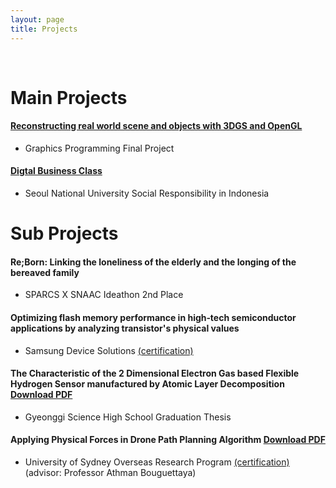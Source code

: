 ```yaml
---
layout: page
title: Projects
---
```


<br/>


# Main Projects

#### [Reconstructing real world scene and objects with 3DGS and OpenGL](https://junggyubae.github.io/2024-11-11-Scene-Reconstruction/)
- Graphics Programming Final Project

#### [Digtal Business Class](https://junggyubae.github.io/2024-01-21-Digital-Business-Class/)
- Seoul National University Social Responsibility in Indonesia




# Sub Projects

#### Re;Born: Linking the loneliness of the elderly and the longing of the bereaved family
- SPARCS X SNAAC Ideathon 2nd Place

#### Optimizing flash memory performance in high‑tech semiconductor applications by analyzing transistor's physical values
- Samsung Device Solutions [(certification)](/docs/Samsung_DS.pdf)

#### The Characteristic of the 2 Dimensional Electron Gas based Flexible Hydrogen Sensor manufactured by Atomic Layer Decomposition <a href="/docs/GSHS_thesis.pdf" download>Download PDF</a>
- Gyeonggi Science High School Graduation Thesis

#### Applying Physical Forces in Drone Path Planning Algorithm <a href="/docs/GSHS_orp.pdf" download>Download PDF</a>
- University of Sydney Overseas Research Program [(certification)](/docs/Sydney.pdf) (advisor: Professor Athman Bouguettaya) 

<br/>
